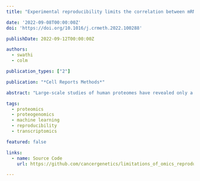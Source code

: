 ```yaml
---
title: "Experimental reproducibility limits the correlation between mRNA and protein abundances in tumour proteomic profiles"

date: '2022-09-08T00:00:00Z'
doi: 'https://doi.org/10.1016/j.crmeth.2022.100288'

publishDate: 2022-09-12T00:00:00Z

authors:
  - swathi
  - colm

publication_types: ["2"]

publication: "*Cell Reports Methods*"

abstract: "Large-scale studies of human proteomes have revealed only a moderate correlation between mRNA and protein abundances. It is unclear to what extent this moderate correlation reflects post-transcriptional regulation and to what extent it reflects measurement error. Here, by analyzing replicate profiles of tumors and cell lines, we show that there is considerable variation in the reproducibility of measurements of transcripts and proteins from individual genes. Proteins with more reproducible measurements tend to have a higher mRNA-protein correlation, suggesting that measurement reproducibility accounts for a substantial fraction of the unexplained variation between mRNA and protein abundances. The reproducibility of individual proteins is somewhat consistent across studies, and we exploit this to develop an aggregate reproducibility score that explains a substantial amount of the variation in mRNA-protein correlations across multiple studies. Finally, we show that pathways previously reported to have a higher-than-average mRNA-protein correlation may simply contain members that can be more reproducibly quantified."

tags:
  - proteomics
  - proteogenomics
  - machine learning
  - reproducibility
  - transcriptomics

featured: false

links:
  - name: Source Code
    url: https://github.com/cancergenetics/limitations_of_omics_reproducibility

---
```



